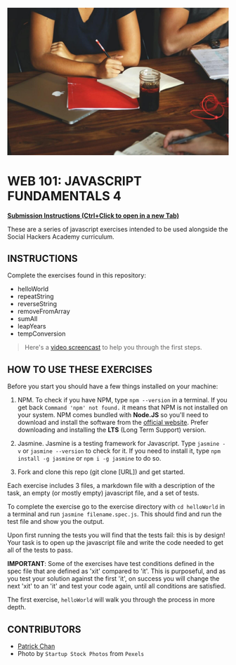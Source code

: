 ![](README.jpg)

# WEB 101: JAVASCRIPT FUNDAMENTALS 4

[**Submission Instructions (Ctrl+Click to open in a new Tab)**](https://github.com/SocialHackersAcademy/FrontEndCourseExercises/#instructions)

These are a series of javascript exercises intended to be used alongside the Social Hackers Academy curriculum. 

## INSTRUCTIONS 

Complete the exercises found in this repository:

- helloWorld
- repeatString
- reverseString
- removeFromArray
- sumAll
- leapYears
- tempConversion

> Here's a [video screencast](https://www.youtube.com/watch?v=01glv9nr200) to help you through the first steps.

## HOW TO USE THESE EXERCISES

Before you start you should have a few things installed on your machine:

1. NPM.  To check if you have NPM, type `npm --version` in a terminal. If you get back `Command 'npm' not found.` it means that NPM is not installed on your system. NPM comes bundled with **Node.JS** so you'll need to download and install the software from the [official website](https://nodejs.org/en/). Prefer downloading and installing the **LTS** (Long Term Support) version.

2. Jasmine.  Jasmine is a testing framework for Javascript.  Type `jasmine -v` or `jasmine --version` to check for it.  If you need to install it, type `npm install -g jasmine` or `npm i -g jasmine` to do so.

3. Fork and clone this repo (git clone [URL]) and get started.

Each exercise includes 3 files, a markdown file with a description of the task, an empty (or mostly empty) javascript file, and a set of tests.  

To complete the exercise go to the exercise directory with `cd helloWorld` in a terminal and run `jasmine filename.spec.js`.  This should find and run the test file and show you the output.  

Upon first running the tests you will find that the tests fail: this is by design!  Your task is to open up the javascript file and write the code needed to get all of the tests to pass. 

**IMPORTANT**: Some of the exercises have test conditions defined in the spec file that are defined as 'xit' compared to 'it'. This is purposeful, and as you test your solution against the first 'it', on success you will change the next 'xit' to an 'it' and test your code again, until all conditions are satisfied.

The first exercise, `helloWorld` will walk you through the process in more depth.

## CONTRIBUTORS

- [Patrick Chan](https://github.com/pchan2/)
- Photo by `Startup Stock Photos` from `Pexels`

